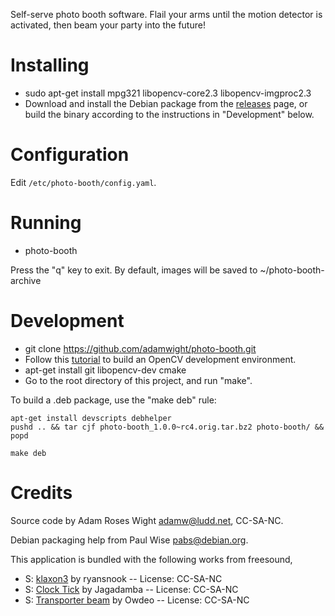 Self-serve photo booth software.  Flail your arms until the motion
detector is activated, then beam your party into the future!

Installing
==========

* sudo apt-get install mpg321 libopencv-core2.3 libopencv-imgproc2.3
* Download and install the Debian package from the
[releases](https://github.com/adamwight/photo-booth/releases) page, or build
the binary according to the instructions in "Development" below.

Configuration
=============

Edit `/etc/photo-booth/config.yaml`.

Running
=======

* photo-booth

Press the "q" key to exit.  By default, images will be saved to ~/photo-booth-archive

Development
===========

* git clone https://github.com/adamwight/photo-booth.git
* Follow this [tutorial](http://docs.opencv.org/doc/tutorials/introduction/linux_install/linux_install.html#linux-installation) to build an OpenCV development environment.
* apt-get install git libopencv-dev cmake
* Go to the root directory of this project, and run "make".

To build a .deb package, use the "make deb" rule:
```
apt-get install devscripts debhelper
pushd .. && tar cjf photo-booth_1.0.0~rc4.orig.tar.bz2 photo-booth/ && popd

make deb
```

Credits
=======
Source code by Adam Roses Wight <adamw@ludd.net>, CC-SA-NC.

Debian packaging help from Paul Wise <pabs@debian.org>.

This application is bundled with the following works from freesound,
* S: [klaxon3](http://www.freesound.org/people/ryansnook/sounds/104291/) by ryansnook -- License: CC-SA-NC
* S: [Clock Tick](http://www.freesound.org/people/Jagadamba/sounds/254316/) by Jagadamba -- License: CC-SA-NC
* S: [Transporter beam](http://www.freesound.org/people/Owdeo/sounds/116505/) by Owdeo -- License: CC-SA-NC
